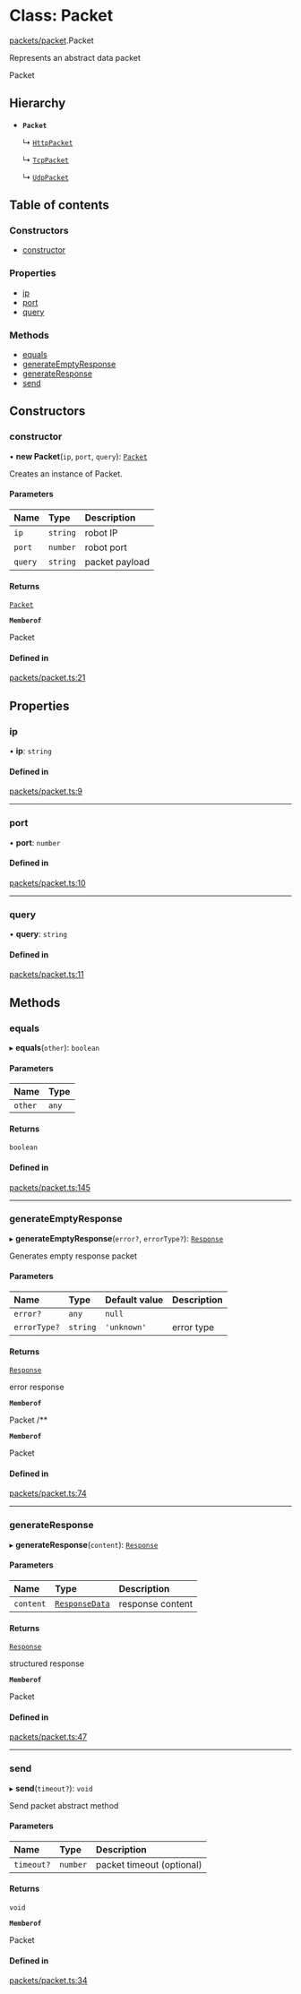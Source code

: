 # Class: Packet

[packets/packet](../modules/packets_packet.md).Packet

Represents an abstract data packet

 Packet

## Hierarchy

- **`Packet`**

  ↳ [`HttpPacket`](packets_packet_http.HttpPacket.md)

  ↳ [`TcpPacket`](packets_packet_tcp.TcpPacket.md)

  ↳ [`UdpPacket`](packets_packet_udp.UdpPacket.md)

## Table of contents

### Constructors

- [constructor](packets_packet.Packet.md#constructor)

### Properties

- [ip](packets_packet.Packet.md#ip)
- [port](packets_packet.Packet.md#port)
- [query](packets_packet.Packet.md#query)

### Methods

- [equals](packets_packet.Packet.md#equals)
- [generateEmptyResponse](packets_packet.Packet.md#generateemptyresponse)
- [generateResponse](packets_packet.Packet.md#generateresponse)
- [send](packets_packet.Packet.md#send)

## Constructors

### constructor

• **new Packet**(`ip`, `port`, `query`): [`Packet`](packets_packet.Packet.md)

Creates an instance of Packet.

#### Parameters

| Name | Type | Description |
| :------ | :------ | :------ |
| `ip` | `string` | robot IP |
| `port` | `number` | robot port |
| `query` | `string` | packet payload |

#### Returns

[`Packet`](packets_packet.Packet.md)

**`Memberof`**

Packet

#### Defined in

[packets/packet.ts:21](https://github.com/butter-robotics/Butter.MAS.JavascriptAPI/blob/0087c54/butter/mas/packets/packet.ts#L21)

## Properties

### ip

• **ip**: `string`

#### Defined in

[packets/packet.ts:9](https://github.com/butter-robotics/Butter.MAS.JavascriptAPI/blob/0087c54/butter/mas/packets/packet.ts#L9)

___

### port

• **port**: `number`

#### Defined in

[packets/packet.ts:10](https://github.com/butter-robotics/Butter.MAS.JavascriptAPI/blob/0087c54/butter/mas/packets/packet.ts#L10)

___

### query

• **query**: `string`

#### Defined in

[packets/packet.ts:11](https://github.com/butter-robotics/Butter.MAS.JavascriptAPI/blob/0087c54/butter/mas/packets/packet.ts#L11)

## Methods

### equals

▸ **equals**(`other`): `boolean`

#### Parameters

| Name | Type |
| :------ | :------ |
| `other` | `any` |

#### Returns

`boolean`

#### Defined in

[packets/packet.ts:145](https://github.com/butter-robotics/Butter.MAS.JavascriptAPI/blob/0087c54/butter/mas/packets/packet.ts#L145)

___

### generateEmptyResponse

▸ **generateEmptyResponse**(`error?`, `errorType?`): [`Response`](../interfaces/interfaces_response.Response.md)

Generates empty response packet

#### Parameters

| Name | Type | Default value | Description |
| :------ | :------ | :------ | :------ |
| `error?` | `any` | `null` |  |
| `errorType?` | `string` | `'unknown'` | error type |

#### Returns

[`Response`](../interfaces/interfaces_response.Response.md)

error response

**`Memberof`**

Packet
/**

**`Memberof`**

Packet

#### Defined in

[packets/packet.ts:74](https://github.com/butter-robotics/Butter.MAS.JavascriptAPI/blob/0087c54/butter/mas/packets/packet.ts#L74)

___

### generateResponse

▸ **generateResponse**(`content`): [`Response`](../interfaces/interfaces_response.Response.md)

#### Parameters

| Name | Type | Description |
| :------ | :------ | :------ |
| `content` | [`ResponseData`](../interfaces/interfaces_response.ResponseData.md) | response content |

#### Returns

[`Response`](../interfaces/interfaces_response.Response.md)

structured response

**`Memberof`**

Packet

#### Defined in

[packets/packet.ts:47](https://github.com/butter-robotics/Butter.MAS.JavascriptAPI/blob/0087c54/butter/mas/packets/packet.ts#L47)

___

### send

▸ **send**(`timeout?`): `void`

Send packet abstract method

#### Parameters

| Name | Type | Description |
| :------ | :------ | :------ |
| `timeout?` | `number` | packet timeout (optional) |

#### Returns

`void`

**`Memberof`**

Packet

#### Defined in

[packets/packet.ts:34](https://github.com/butter-robotics/Butter.MAS.JavascriptAPI/blob/0087c54/butter/mas/packets/packet.ts#L34)
